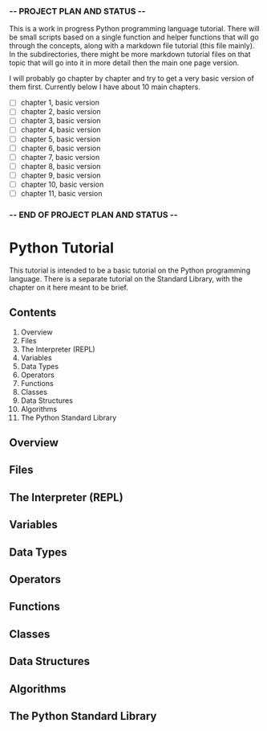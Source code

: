 <!-- The standard Python Tutorial -->

###         -- PROJECT PLAN AND STATUS --

This is a work in progress Python programming language tutorial.  There will be small scripts based on a single function and helper functions that will go through the concepts, along with a markdown file tutorial (this file mainly).  In the subdirectories, there might be more markdown tutorial files on that topic that will go into it in more detail then the main one page version.

I will probably go chapter by chapter and try to get a very basic version of them first.  Currently below I have about 10 main chapters.
- [ ] chapter 1, basic version
- [ ] chapter 2, basic version
- [ ] chapter 3, basic version
- [ ] chapter 4, basic version
- [ ] chapter 5, basic version
- [ ] chapter 6, basic version
- [ ] chapter 7, basic version
- [ ] chapter 8, basic version
- [ ] chapter 9, basic version
- [ ] chapter 10, basic version
- [ ] chapter 11, basic version

###         -- END OF PROJECT PLAN AND STATUS --


# Python Tutorial

This tutorial is intended to be a basic tutorial on the Python programming language.  There is a separate tutorial on the Standard Library, with the chapter on it here meant to be brief. 

## Contents

1. Overview
2. Files
3. The Interpreter (REPL)
4. Variables
5. Data Types
6. Operators
7. Functions
8. Classes
9. Data Structures
10. Algorithms
11. The Python Standard Library

## Overview


## Files



## The Interpreter (REPL)



## Variables



## Data Types



## Operators



## Functions



## Classes



## Data Structures



## Algorithms



## The Python Standard Library


